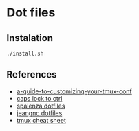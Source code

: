 # Dot files

## Instalation

```shell
./install.sh
```

## References

- [a-guide-to-customizing-your-tmux-conf](https://www.hamvocke.com/blog/a-guide-to-customizing-your-tmux-conf/)
- [caps lock to ctrl](https://opensource.com/article/18/11/how-swap-ctrl-and-caps-lock-your-keyboard#:~:text=Select%20%22Keyboard%20%26%20Mouse%22%20from,Swap%20Ctrl%20and%20Caps%20Lock.%22)
- [spalenza dotfiles](https://github.com/spalenza/dotfiles)
- [jeangnc dotfiles](https://github.com/jeangnc/dotfiles)
- [tmux cheat sheet](https://tmuxcheatsheet.com/)
